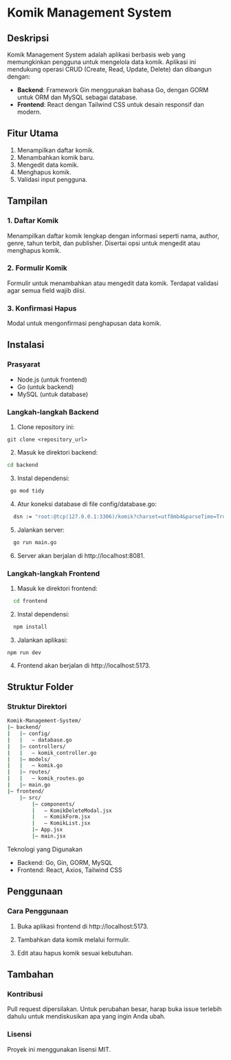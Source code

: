 # Komik Management System

## Deskripsi
Komik Management System adalah aplikasi berbasis web yang memungkinkan pengguna untuk mengelola data komik. Aplikasi ini mendukung operasi CRUD (Create, Read, Update, Delete) dan dibangun dengan:

- **Backend**: Framework Gin menggunakan bahasa Go, dengan GORM untuk ORM dan MySQL sebagai database.
- **Frontend**: React dengan Tailwind CSS untuk desain responsif dan modern.

## Fitur Utama
1. Menampilkan daftar komik.
2. Menambahkan komik baru.
3. Mengedit data komik.
4. Menghapus komik.
5. Validasi input pengguna.

## Tampilan
### 1. Daftar Komik
Menampilkan daftar komik lengkap dengan informasi seperti nama, author, genre, tahun terbit, dan publisher. Disertai opsi untuk mengedit atau menghapus komik.

### 2. Formulir Komik
Formulir untuk menambahkan atau mengedit data komik. Terdapat validasi agar semua field wajib diisi.

### 3. Konfirmasi Hapus
Modal untuk mengonfirmasi penghapusan data komik.

## Instalasi
### Prasyarat
- Node.js (untuk frontend)
- Go (untuk backend)
- MySQL (untuk database)

### Langkah-langkah Backend
1. Clone repository ini:
 ```
 git clone <repository_url>
 ```
2. Masuk ke direktori backend:
  ```bash
  cd backend
  ``` 
3. Instal dependensi:
  ```bash
   go mod tidy
  ```
4. Atur koneksi database di file config/database.go:
 ```bash
   dsn := "root:@tcp(127.0.0.1:3306)/komik?charset=utf8mb4&parseTime=True&loc=Local"
 ```
5. Jalankan server:
 ```bash
   go run main.go
 ```
6. Server akan berjalan di http://localhost:8081.

### Langkah-langkah Frontend

1. Masuk ke direktori frontend:
 ```bash
   cd frontend
 ```
2. Instal dependensi:
 ```bash
   npm install
 ```
3. Jalankan aplikasi:
```
npm run dev
```
4. Frontend akan berjalan di http://localhost:5173.

## Struktur Folder
### Struktur Direktori

```bash
Komik-Management-System/
|— backend/
|   |— config/
|   |   — database.go
|   |— controllers/
|   |   — komik_controller.go
|   |— models/
|   |   — komik.go
|   |— routes/
|   |   — komik_routes.go
|   |— main.go
|— frontend/
    |— src/
        |— components/
        |   — KomikDeleteModal.jsx
        |   — KomikForm.jsx
        |   — KomikList.jsx
        |— App.jsx
        |— main.jsx
```

Teknologi yang Digunakan
- Backend: Go, Gin, GORM, MySQL
- Frontend: React, Axios, Tailwind CSS

## Penggunaan
### Cara Penggunaan

1. Buka aplikasi frontend di http://localhost:5173.

2. Tambahkan data komik melalui formulir.

3. Edit atau hapus komik sesuai kebutuhan.

## Tambahan
### Kontribusi

Pull request dipersilakan. Untuk perubahan besar, harap buka issue terlebih dahulu untuk mendiskusikan apa yang ingin Anda ubah.

### Lisensi

Proyek ini menggunakan lisensi MIT.


